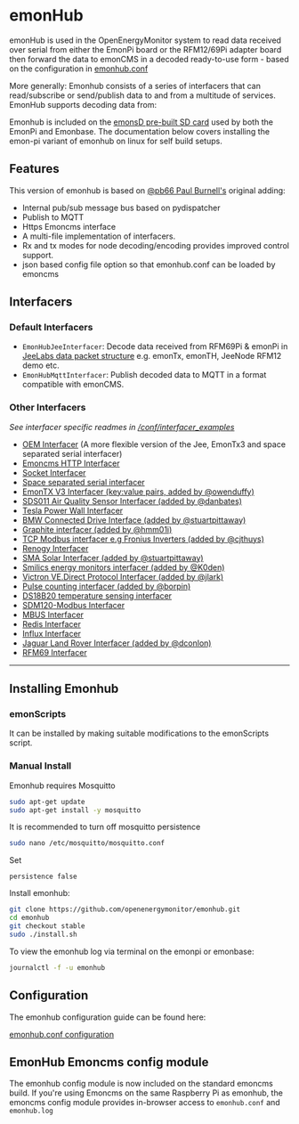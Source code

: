 # emonHub

emonHub is used in the OpenEnergyMonitor system to read data received over serial from either the EmonPi board or the RFM12/69Pi adapter board then forward the data to emonCMS in a decoded ready-to-use form - based on the configuration in [emonhub.conf](conf/emonhub.conf)

More generally: Emonhub consists of a series of interfacers that can read/subscribe or send/publish data to and from a multitude of services. EmonHub supports decoding data from:

Emonhub is included on the [emonsD pre-built SD card](https://github.com/openenergymonitor/emonpi/wiki/emonSD-pre-built-SD-card-Download-&-Change-Log) used by both the EmonPi and Emonbase. The documentation below covers installing the emon-pi variant of emonhub on linux for self build setups.

## Features

This version of emonhub is based on [@pb66 Paul Burnell's](https://github.com/pb66) original adding:

- Internal pub/sub message bus based on pydispatcher
- Publish to MQTT
- Https Emoncms interface
- A multi-file implementation of interfacers.
- Rx and tx modes for node decoding/encoding provides improved control support.
- json based config file option so that emonhub.conf can be loaded by emoncms

## Interfacers

### Default Interfacers

- `EmonHubJeeInterfacer`: Decode data received from RFM69Pi & emonPi in [JeeLabs data packet structure](http://jeelabs.org/2010/12/07/binary-packet-decoding/) e.g. emonTx, emonTH, JeeNode RFM12 demo etc.
- `EmonHubMqttInterfacer`: Publish decoded data to MQTT in a format compatible with emonCMS.

### Other Interfacers

*See interfacer specific readmes in [/conf/interfacer_examples](conf/interfacer_examples)*

- [OEM Interfacer](conf/interfacer_examples/OEM) (A more flexible version of the Jee, EmonTx3 and space separated serial interfacer)
- [Emoncms HTTP Interfacer](conf/interfacer_examples/Emoncms)
- [Socket Interfacer](conf/interfacer_examples/Socket)
- [Space separated serial interfacer](conf/interfacer_examples/directserial)
- [EmonTX V3 Interfacer (key:value pairs, added by @owenduffy)](conf/interfacer_examples/directserial-serialtx3e)
- [SDS011 Air Quality Sensor Interfacer (added by @danbates)](conf/interfacer_examples/SDS011)
- [Tesla Power Wall Interfacer](conf/interfacer_examples/PowerWall)
- [BMW Connected Drive Interface (added by @stuartpittaway)](conf/interfacer_examples/bmw)
- [Graphite interfacer (added by @hmm01i)](conf/interfacer_examples/graphite)
- [TCP Modbus interfacer e.g Fronius Inverters (added by @cjthuys)](conf/interfacer_examples/modbus)
- [Renogy Interfacer](conf/interfacer_examples/Renogy)
- [SMA Solar Interfacer (added by @stuartpittaway)](conf/interfacer_examples/smasolar)
- [Smilics energy monitors interfacer (added by @K0den)](conf/interfacer_examples/smilices)
- [Victron VE.Direct Protocol Interfacer (added by @jlark)](conf/interfacer_examples/vedirect)
- [Pulse counting interfacer (added by @borpin)](conf/interfacer_examples/Pulse)
- [DS18B20 temperature sensing interfacer](conf/interfacer_examples/DS18B20)
- [SDM120-Modbus Interfacer](conf/interfacer_examples/SDM120)
- [MBUS Interfacer](conf/interfacer_examples/MBUS)
- [Redis Interfacer](conf/interfacer_examples/Redis)
- [Influx Interfacer](conf/interfacer_examples/Influx)
- [Jaguar Land Rover Interfacer (added by @dconlon)](conf/interfacer_examples/JaguarLandRover)
- [RFM69 Interfacer](conf/interfacer_examples/RF69)



***
## Installing Emonhub

### emonScripts

It can be installed by making suitable modifications to the emonScripts script.

### Manual Install

Emonhub requires Mosquitto

```bash
sudo apt-get update
sudo apt-get install -y mosquitto
```

It is recommended to turn off mosquitto persistence

```bash
sudo nano /etc/mosquitto/mosquitto.conf
```

Set

```text
persistence false
```

Install emonhub:

```bash
git clone https://github.com/openenergymonitor/emonhub.git
cd emonhub
git checkout stable
sudo ./install.sh
```

To view the emonhub log via terminal on the emonpi or emonbase:

```bash
journalctl -f -u emonhub
```

## Configuration

The emonhub configuration guide can be found here:

[emonhub.conf configuration](configuration.md)

## EmonHub Emoncms config module

The emonhub config module is now included on the standard emoncms build.  If you're using Emoncms on the same Raspberry Pi as emonhub, the emoncms config module provides in-browser access to `emonhub.conf` and `emonhub.log`
